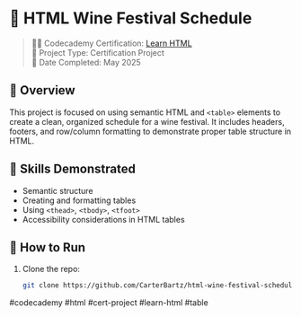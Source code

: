 # 🍷 HTML Wine Festival Schedule

> 👨‍🎓 Codecademy Certification: [Learn HTML](https://www.codecademy.com/courses/learn-html/projects/html-wine-festival-schedule)  
> 📁 Project Type: Certification Project  
> 📅 Date Completed: May 2025  

## 🧠 Overview
This project is focused on using semantic HTML and `<table>` elements to create a clean, organized schedule for a wine festival. It includes headers, footers, and row/column formatting to demonstrate proper table structure in HTML.

## 🧱 Skills Demonstrated
- Semantic structure
- Creating and formatting tables
- Using `<thead>`, `<tbody>`, `<tfoot>`
- Accessibility considerations in HTML tables

## 🚀 How to Run
1. Clone the repo:
   ```bash
   git clone https://github.com/CarterBartz/html-wine-festival-schedule.git

#codecademy #html #cert-project #learn-html #table
